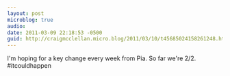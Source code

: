 ```yaml
---
layout: post
microblog: true
audio: 
date: 2011-03-09 22:18:53 -0500
guid: http://craigmcclellan.micro.blog/2011/03/10/t45685024158261248.html
---
```

I'm hoping for a key change every week from Pia. So far we're 2/2. #itcouldhappen
